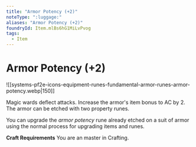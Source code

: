 ```yaml
---
title: "Armor Potency (+2)"
noteType: ":luggage:"
aliases: "Armor Potency (+2)"
foundryId: Item.mlBs6hG1MiLvPvog
tags:
  - Item
---
```


# Armor Potency (+2)
![[systems-pf2e-icons-equipment-runes-fundamental-armor-runes-armor-potency.webp|150]]

Magic wards deflect attacks. Increase the armor's item bonus to AC by 2. The armor can be etched with two property runes.

You can upgrade the _armor potency_ rune already etched on a suit of armor using the normal process for upgrading items and runes.

**Craft Requirements** You are an master in Crafting.
